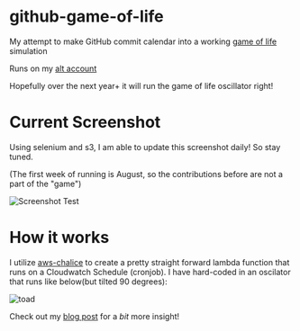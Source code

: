 # github-game-of-life
My attempt to make GitHub commit calendar into a working [game of life](https://en.wikipedia.org/wiki/Conway%27s_Game_of_Life_) simulation

Runs on my [alt account](https://github.com/sambattalio-gol)

Hopefully over the next year+ it will run the game of life oscillator right!

# Current Screenshot

Using selenium and s3, I am able to update this screenshot daily! So stay tuned.

(The first week of running is August, so the contributions before are not a part of the "game")

 
![Screenshot Test](https://sbattalio.s3.amazonaws.com/heatmapss.png)
 
# How it works

I utilize [aws-chalice](https://github.com/aws/chalice) to create a pretty straight forward lambda function that runs on a Cloudwatch Schedule (cronjob). I have hard-coded in an oscilator that runs like below(but tilted 90 degrees): 

![toad](https://upload.wikimedia.org/wikipedia/commons/1/12/Game_of_life_toad.gif)



Check out my [blog post](https://www.sambattalio.com/2019/github-game-of-life/) for a _bit_ more insight!

